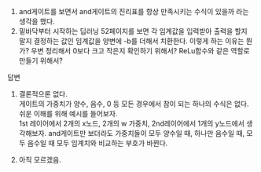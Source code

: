 1. and게이트를 보면서 and게이트의 진리표를 항상 만족시키는 수식이 있을까 라는 생각을 했다.
2. 밑바닥부터 시작하는 딥러닝 52페이지를 보면 각 임계값을 입력받아 출력을 할지 말지 결정하는 값인 임계값을 양변에 -b를 더해서 치환한다.
   이렇게 하는 이유는 뭔가? 우변 정리해서 0보다 크고 작은지 확인하기 위해서? ReLu함수와 같은 역할로 만들기 위해서?
  
답변  
1. 결론적으론 없다.  
   게이트의 가중치가 양수, 음수, 0 등 모든 경우에서 참이 되는 하나의 수식은 없다. 쉬운 이해를 위해 예시를 들어보자.   
   1st 레이어에서 2개의 x노드, 2개의 w 가중치, 2nd레이어에서 1개의 y노드에서 생각해보자.
   and게이트만 보더라도 가중치들이 모두 양수일 때, 하나만 음수일 때, 모두 음수일 때 모두 임계치와 비교하는 부호가 바뀐다.   

2. 아직 모르겠음.
